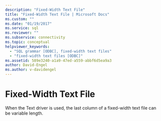 ```yaml
---
description: "Fixed-Width Text File"
title: "Fixed-Width Text File | Microsoft Docs"
ms.custom: ""
ms.date: "01/19/2017"
ms.service: sql
ms.reviewer: ""
ms.subservice: connectivity
ms.topic: conceptual
helpviewer_keywords: 
  - "SQL grammar [ODBC], fixed-width text files"
  - "fixed-width text files [ODBC]"
ms.assetid: 589e3240-a1a9-47ed-a559-abbf6d5ea9a3
author: David-Engel
ms.author: v-davidengel
---
```

# Fixed-Width Text File
When the Text driver is used, the last column of a fixed-width text file can be variable length.
